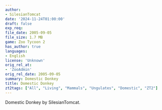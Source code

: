 ```yaml
---
author:
- SilesianTomcat
date: '2024-11-24T01:00:00'
draft: false
exp_req:
file_date: 2005-09-05
file_size: 1.7 MB
game: Zoo Tycoon 2
has_author: true
languages:
- English
license: 'Unknown'
orig_rel_at:
- 'ZooAdmin'
orig_rel_date: 2005-09-05
summary: Domestic Donkey
title: Domestic Donkey
zt2tags: ["All", "Living", "Mammals", "Ungulates", "Domestic", "ZT2"]
---
```

Domestic Donkey by SilesianTomcat.
